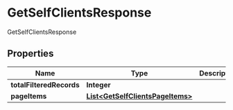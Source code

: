 

# GetSelfClientsResponse

GetSelfClientsResponse
## Properties

Name | Type | Description | Notes
------------ | ------------- | ------------- | -------------
**totalFilteredRecords** | **Integer** |  |  [optional]
**pageItems** | [**List&lt;GetSelfClientsPageItems&gt;**](GetSelfClientsPageItems.md) |  |  [optional]



